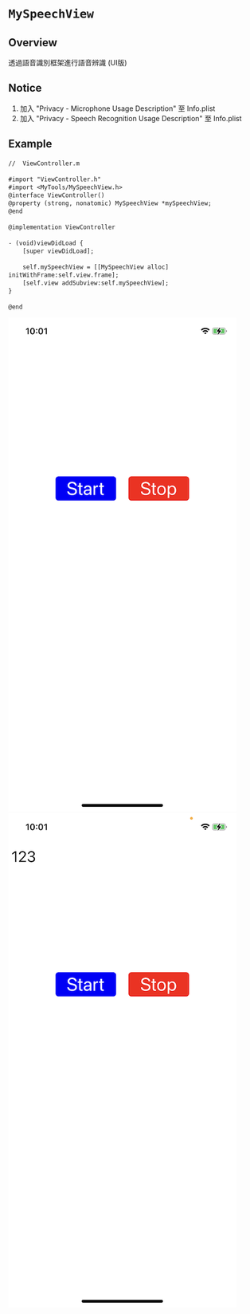 # ```MySpeechView```

## Overview
透過語音識別框架進行語音辨識 (UI版)

## Notice
1. 加入 "Privacy - Microphone Usage Description" 至 Info.plist
2. 加入 "Privacy - Speech Recognition Usage Description" 至 Info.plist


## Example
```objectivec=
//  ViewController.m

#import "ViewController.h"
#import <MyTools/MySpeechView.h>
@interface ViewController()
@property (strong, nonatomic) MySpeechView *mySpeechView;
@end

@implementation ViewController

- (void)viewDidLoad {
    [super viewDidLoad];
    
    self.mySpeechView = [[MySpeechView alloc] initWithFrame:self.view.frame];
    [self.view addSubview:self.mySpeechView];
}

@end
```

![](./MySpeechView1.png)
![](./MySpeechView2.png)
